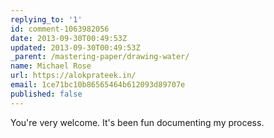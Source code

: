 ```yaml
---
replying_to: '1'
id: comment-1063982056
date: 2013-09-30T00:49:53Z
updated: 2013-09-30T00:49:53Z
_parent: /mastering-paper/drawing-water/
name: Michael Rose
url: https://alokprateek.in/
email: 1ce71bc10b86565464b612093d89707e
published: false
---
```


You're very welcome. It's been fun documenting my process.
